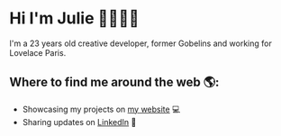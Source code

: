# Hi I'm Julie 👋👩🏻‍💻

I'm a 23 years old creative developer, former Gobelins and working for Lovelace Paris.


## Where to find me around the web 🌎:
- Showcasing my projects on <a href="http://www.juliedemendonca.fr/">my website</a> 💻
- Sharing updates on <a href="https://www.linkedin.com/in/demendonçajulie/">LinkedIn</a> 💼
